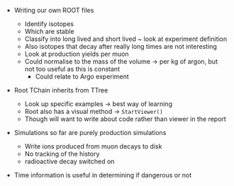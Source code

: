 - Writing our own ROOT files
	- Identify isotopes
	- Which are stable
	- Classify into long lived and short lived ~ look at experiment definition
	- Also isotopes that decay after really long times are not interesting
	- Look at production yields per muon
	- Could normalise to the mass of the volume -> per kg of argon, but not too useful as this is constant
		- Could relate to Argo experiment

- Root TChain inherits from TTree
	- Look up specific examples -> best way of learning
	- Root also has a visual method -> `StartViewer()`
	- Though will want to write about code rather than viewer in the report

- Simulations so far are purely production simulations
	- Write ions produced from muon decays to disk
	- No tracking of the history
	- radioactive decay switched on
- Time information is useful in determining if dangerous or not

